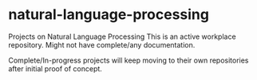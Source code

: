 # natural-language-processing
Projects on Natural Language Processing
This is an active workplace repository.
Might not have complete/any documentation.

Complete/In-progress projects will keep moving to their own repositories after initial proof of concept.
